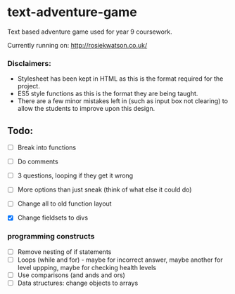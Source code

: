 # text-adventure-game
Text based adventure game used for year 9 coursework.

Currently running on: http://rosiekwatson.co.uk/

### Disclaimers:
- Stylesheet has been kept in HTML as this is the format required for the project.
- ES5 style functions as this is the format they are being taught.
- There are a few minor mistakes left in (such as input box not clearing) to allow the students to improve upon this design.

## Todo:
- [ ] Break into functions
- [ ] Do comments
- [ ] 3 questions, looping if they get it wrong
- [ ] More options than just sneak (think of what else it could do)
- [ ] Change all to old function layout
- [x] Change fieldsets to divs


### programming constructs
- [ ] Remove nesting of if statements
- [ ] Loops (while and for) - maybe for incorrect answer, maybe another for level uppping, maybe for checking health levels
- [ ] Use comparisons (and ands and ors)
- [ ] Data structures: change objects to arrays
